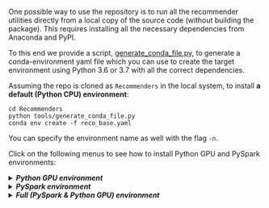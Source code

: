 One possible way to use the repository is to run all the recommender utilities directly from a local copy of the source code (without building the package). This requires installing all the necessary dependencies from Anaconda and PyPI.

To this end we provide a script, [generate_conda_file.py](tools/generate_conda_file.py), to generate a conda-environment yaml file which you can use to create the target environment using Python 3.6 or 3.7 with all the correct dependencies.

Assuming the repo is cloned as `Recommenders` in the local system, to install **a default (Python CPU) environment**:

    cd Recommenders
    python tools/generate_conda_file.py
    conda env create -f reco_base.yaml

You can specify the environment name as well with the flag `-n`.

Click on the following menus to see how to install Python GPU and PySpark environments:

<details>
<summary><strong><em>Python GPU environment</em></strong></summary>

Assuming that you have a GPU machine, to install the Python GPU environment:

    cd Recommenders
    python tools/generate_conda_file.py --gpu
    conda env create -f reco_gpu.yaml

</details>

<details>
<summary><strong><em>PySpark environment</em></strong></summary>

To install the PySpark environment:

    cd Recommenders
    python tools/generate_conda_file.py --pyspark
    conda env create -f reco_pyspark.yaml

Additionally, if you want to test a particular version of spark, you may pass the `--pyspark-version` argument:

    python tools/generate_conda_file.py --pyspark-version 2.4.5

</details>

<details>
<summary><strong><em>Full (PySpark & Python GPU) environment</em></strong></summary>

With this environment, you can run both PySpark and Python GPU notebooks in this repository.
To install the environment:

    cd Recommenders
    python tools/generate_conda_file.py --gpu --pyspark
    conda env create -f reco_full.yaml

</details>
